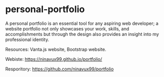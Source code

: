 # personal-portfolio
 A personal portfolio is an essential tool for any aspiring web developer; a website portfolio not only showcases your work, skills, and accomplishments but through the design also provides an insight into my professional identity.

Resources: Vanta.js website, Bootstrap website.

Webiste: https://ninavux99.github.io/portfolio/

Resporitory: https://github.com/ninavux99/portfolio
